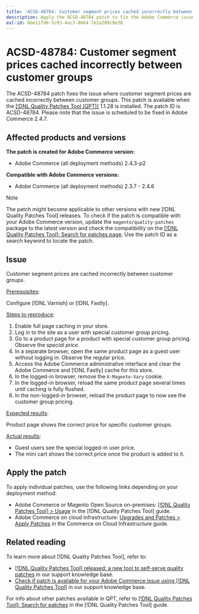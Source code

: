```yaml
---
title: 'ACSD-48784: Customer segment prices cached incorrectly between customer groups'
description: Apply the ACSD-48784 patch to fix the Adobe Commerce issue where customer segment prices are cached incorrectly between customer groups.
exl-id: 6be11fd0-5c93-4ac7-8664-7e2a289c9e38
---
```

# ACSD-48784: Customer segment prices cached incorrectly between customer groups

The ACSD-48784 patch fixes the issue where customer segment prices are cached incorrectly between customer groups. This patch is available when the [[!DNL Quality Patches Tool (QPT)]](/help/announcements/adobe-commerce-announcements/magento-quality-patches-released-new-tool-to-self-serve-quality-patches.md) 1.1.28 is installed. The patch ID is ACSD-48784. Please note that the issue is scheduled to be fixed in Adobe Commerce 2.4.7.

## Affected products and versions

**The patch is created for Adobe Commerce version:**

* Adobe Commerce (all deployment methods) 2.4.3-p2

**Compatible with Adobe Commerce versions:**

* Adobe Commerce (all deployment methods) 2.3.7 - 2.4.6

>[!NOTE]
>
>The patch might become applicable to other versions with new [!DNL Quality Patches Tool] releases. To check if the patch is compatible with your Adobe Commerce version, update the `magento/quality-patches` package to the latest version and check the compatibility on the [[!DNL Quality Patches Tool]: Search for patches page](https://experienceleague.adobe.com/tools/commerce-quality-patches/index.html). Use the patch ID as a search keyword to locate the patch.

## Issue

Customer segment prices are cached incorrectly between customer groups. 

<u>Prerequisites</u>:

Configure [!DNL Varnish] or [!DNL Fastly]. 

<u>Steps to reproduce</u>:

1. Enable full page caching in your store.
1. Log in to the site as a user with special customer group pricing.
1. Go to a product page for a product with special customer group pricing. Observe the *special price*.
1. In a separate browser, open the same product page as a guest user without logging in. Observe the regular price.
1. Access the Adobe Commerce administrative interface and clear the Adobe Commerce and [!DNL Fastly] cache for this store.
1. In the logged-in browser, remove the `X-Magento-Vary` cookie.
1. In the logged-in browser, reload the same product page several times until caching is fully flushed.
1. In the non-logged-in browser, reload the product page to now see the customer group pricing.

<u>Expected results</u>:

Product page shows the correct price for specific customer groups.

<u>Actual results</u>:

* Guest users see the special logged-in user price.
* The mini cart shows the correct price once the product is added to it.

## Apply the patch

To apply individual patches, use the following links depending on your deployment method:

* Adobe Commerce or Magento Open Source on-premises: [[!DNL Quality Patches Tool] > Usage](https://experienceleague.adobe.com/docs/commerce-operations/tools/quality-patches-tool/usage.html) in the [!DNL Quality Patches Tool] guide.
* Adobe Commerce on cloud infrastructure: [Upgrades and Patches > Apply Patches](https://experienceleague.adobe.com/docs/commerce-cloud-service/user-guide/develop/upgrade/apply-patches.html) in the Commerce on Cloud Infrastructure guide.

## Related reading

To learn more about [!DNL Quality Patches Tool], refer to:

* [[!DNL Quality Patches Tool] released: a new tool to self-serve quality patches](/help/announcements/adobe-commerce-announcements/magento-quality-patches-released-new-tool-to-self-serve-quality-patches.md) in our support knowledge base.
* [Check if patch is available for your Adobe Commerce issue using [!DNL Quality Patches Tool]](/help/support-tools/patches-available-in-qpt-tool/check-patch-for-magento-issue-with-magento-quality-patches.md) in our support knowledge base.

For info about other patches available in QPT, refer to [[!DNL Quality Patches Tool]: Search for patches](https://experienceleague.adobe.com/tools/commerce-quality-patches/index.html) in the [!DNL Quality Patches Tool] guide.
